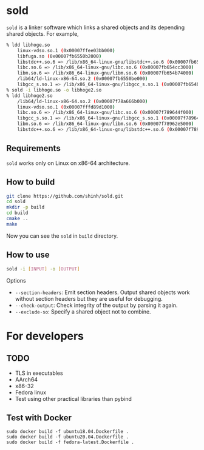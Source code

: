 # sold
`sold` is a linker software which links a shared objects and its depending
shared objects. For example,
```bash
% ldd libhoge.so
    linux-vdso.so.1 (0x00007ffee03bb000)
    libfuga.so (0x00007fb6550b2000)
    libstdc++.so.6 => /lib/x86_64-linux-gnu/libstdc++.so.6 (0x00007fb654eb5000)
    libc.so.6 => /lib/x86_64-linux-gnu/libc.so.6 (0x00007fb654cc3000)
    libm.so.6 => /lib/x86_64-linux-gnu/libm.so.6 (0x00007fb654b74000)
    /lib64/ld-linux-x86-64.so.2 (0x00007fb6550be000)
    libgcc_s.so.1 => /lib/x86_64-linux-gnu/libgcc_s.so.1 (0x00007fb654b59000)
% sold -i libhoge.so -o libhoge2.so
% ldd libhoge2.so
    /lib64/ld-linux-x86-64.so.2 (0x00007f78a666b000)
    linux-vdso.so.1 (0x00007fffd89d1000)
    libc.so.6 => /lib/x86_64-linux-gnu/libc.so.6 (0x00007f789644f000)
    libgcc_s.so.1 => /lib/x86_64-linux-gnu/libgcc_s.so.1 (0x00007f7896434000)
    libm.so.6 => /lib/x86_64-linux-gnu/libm.so.6 (0x00007f78962e5000)
    libstdc++.so.6 => /lib/x86_64-linux-gnu/libstdc++.so.6 (0x00007f7896104000)
```

## Requirements
`sold` works only on Linux on x86-64 architecture.

## How to build
```bash
git clone https://github.com/shinh/sold.git
cd sold
mkdir -p build
cd build
cmake ..
make
```
Now you can see the `sold` in `build` directory.

## How to use
```bash
sold -i [INPUT] -o [OUTPUT]
```
Options
- `--section-headers`: Emit section headers. Output shared objects work without section headers but they are useful for debugging.
- `--check-output`: Check integrity of the output by parsing it again.
- `--exclude-so`: Specify a shared object not to combine.

# For developers
## TODO
- TLS in executables
- AArch64
- x86-32
- Fedora linux
- Test using other practical libraries than pybind


## Test with Docker
```
sudo docker build -f ubuntu18.04.Dockerfile .
sudo docker build -f ubuntu20.04.Dockerfile .
sudo docker build -f fedora-latest.Dockerfile .
```
